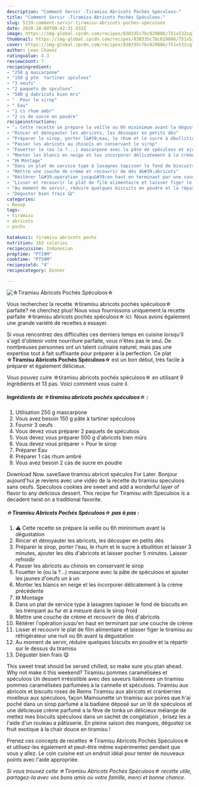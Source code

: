 ```yaml
---
description: "Comment Servir ☆Tiramisu Abricots Pochés Spéculoos☆"
title: "Comment Servir ☆Tiramisu Abricots Pochés Spéculoos☆"
slug: 5139-comment-servir-tiramisu-abricots-poches-speculoos
date: 2020-10-08T00:42:31.933Z
image: https://img-global.cpcdn.com/recipes/830335c7bc029886/751x532cq70/☆tiramisu-abricots-poches-speculoos☆-photo-principale-de-la-recette.jpg
thumbnail: https://img-global.cpcdn.com/recipes/830335c7bc029886/751x532cq70/☆tiramisu-abricots-poches-speculoos☆-photo-principale-de-la-recette.jpg
cover: https://img-global.cpcdn.com/recipes/830335c7bc029886/751x532cq70/☆tiramisu-abricots-poches-speculoos☆-photo-principale-de-la-recette.jpg
author: Leon Chavez
ratingvalue: 4.3
reviewcount: 7
recipeingredient:
- "250 g mascarpone"
- "150 g pte  tartiner spculoos"
- "3 oeufs"
- "2 paquets de spculoos"
- "500 g dabricots bien mrs"
- "  Pour le sirop"
- " Eau"
- "1 cs rhum ambr"
- "2 cs de sucre en poudre"
recipeinstructions:
- "⚠️ Cette recette se prépare la veille ou 6h mininimum avant la dégustation"
- "Rincer et dénoyauter les abricots, les découper en petits dés"
- "Préparer le sirop, porter l&#39;eau, le rhum et le sucre à ébullition et laisser 3 minutes, ajouter les dès d&#39;abricots et laisser pocher 5 minutes. Laisser refroidir"
- "Passer les abricots au chinois en conservant le sirop"
- "Fouetter le (ou la ?...) mascarpone avec la pâte de spéculoos et ajouter les jaunes d&#39;oeufs un à un"
- "Monter les blancs en neige et les incorporer délicatement à la crème précédente"
- "》》 Montage"
- "Dans un plat de service type à lasagnes tapisser le fond de biscuits en les trempant au fur et à mesure dans le sirop froid"
- "Mettre une couche de crème et recouvrir de dés d&#39;abricots"
- "Réitérer l&#39;opération jusqu&#39;en haut en terminant par une couche de crème"
- "Lisser et recouvrir le plat de film alimentaire et laisser figer le tiramisu au réfrigérateur une nuit ou 6h avant la dégustation"
- "Au moment de servir, réduire quelques biscuits en poudre et la répartir sur le dessus du tiramisu"
- "Déguster bien frais 😋"
categories:
- Resep
tags:
- tiramisu
- abricots
- pochs

katakunci: tiramisu abricots pochs 
nutrition: 163 calories
recipecuisine: Indonesian
preptime: "PT19M"
cooktime: "PT50M"
recipeyield: "4"
recipecategory: Dinner

---
```



![☆Tiramisu Abricots Pochés Spéculoos☆](https://img-global.cpcdn.com/recipes/830335c7bc029886/751x532cq70/☆tiramisu-abricots-poches-speculoos☆-photo-principale-de-la-recette.jpg)

Vous recherchez la recette ☆tiramisu abricots pochés spéculoos☆ parfaite? ne cherchez plus! Nous vous fournissons uniquement la recette parfaite ☆tiramisu abricots pochés spéculoos☆ ici. Nous avons également une grande variété de recettes à essayer.

Si vous rencontrez des difficultés ces derniers temps en cuisine lorsqu'il s'agit d'obtenir votre nourriture parfaite, vous n'êtes pas le seul. De nombreuses personnes ont un talent culinaire naturel, mais pas une expertise tout à fait suffisante pour préparer à la perfection. Ce plat <strong> ☆Tiramisu Abricots Pochés Spéculoos☆ </strong> est un bon début, très facile à préparer et également délicieux.

<!--inarticleads1-->

Vous pouvez cuire ☆tiramisu abricots pochés spéculoos☆ en utilisant 9 Ingrédients et 13 pas. Voici comment vous cuire il.

##### Ingrédients de ☆tiramisu abricots pochés spéculoos☆ :

1. Utilisation 250 g mascarpone
1. Vous avez besoin 150 g pâte à tartiner spéculoos
1. Fournir 3 oeufs
1. Vous devez vous préparer 2 paquets de spéculoos
1. Vous devez vous préparer 500 g d&#39;abricots bien mûrs
1. Vous devez vous préparer  &gt; Pour le sirop
1. Préparer  Eau
1. Préparer 1 càs rhum ambré
1. Vous avez besoin 2 càs de sucre en poudre


Download Now. saveSave tiramisu abricot spéculos For Later. Bonjour aujourd&#39;hui je reviens avec une vidéo de la recette du tiramisu speculoos sans oeufs. Speculoos cookies are sweet and add a wonderful layer of flavor to any delicious dessert. This recipe for Tiramisu with Speculoos is a decadent twist on a traditional favorite. 

<!--inarticleads2-->

##### ☆Tiramisu Abricots Pochés Spéculoos☆ pas à pas :

1. ⚠️ Cette recette se prépare la veille ou 6h mininimum avant la dégustation
1. Rincer et dénoyauter les abricots, les découper en petits dés
1. Préparer le sirop, porter l&#39;eau, le rhum et le sucre à ébullition et laisser 3 minutes, ajouter les dès d&#39;abricots et laisser pocher 5 minutes. Laisser refroidir
1. Passer les abricots au chinois en conservant le sirop
1. Fouetter le (ou la ?...) mascarpone avec la pâte de spéculoos et ajouter les jaunes d&#39;oeufs un à un
1. Monter les blancs en neige et les incorporer délicatement à la crème précédente
1. 》》 Montage
1. Dans un plat de service type à lasagnes tapisser le fond de biscuits en les trempant au fur et à mesure dans le sirop froid
1. Mettre une couche de crème et recouvrir de dés d&#39;abricots
1. Réitérer l&#39;opération jusqu&#39;en haut en terminant par une couche de crème
1. Lisser et recouvrir le plat de film alimentaire et laisser figer le tiramisu au réfrigérateur une nuit ou 6h avant la dégustation
1. Au moment de servir, réduire quelques biscuits en poudre et la répartir sur le dessus du tiramisu
1. Déguster bien frais 😋


This sweet treat should be served chilled, so make sure you plan ahead. Why not make it this weekend? Tiramisu pommes caramélisées et spéculoos Un dessert irrésistible avec des saveurs italiennes un tiramisu pommes caramélisées parfumées à la cannelle et spéculoos. Tiramisu aux abricots et biscuits roses de Reims Tiramisu aux abricots et cranberries moelleux aux spéculoos, façon Mamounette  un tiramisu aux poires que h&#39;ai poché dans un sirop parfumé a la badiane déposé sur un lit de spéculoos et une délicieuse crème parfumé a la fève de tonka un délicieux mélange de mettez mes biscuits spéculoos dans un sachet de congélation , brisez les a l&#39;aide d&#39;un rouleau a pâtisserie. En pleine saison des mangues, dégustez ce fruit exotique à la chair douce en tiramisu ! 

<!--inarticleads1-->

<p>
Prenez ces concepts de recettes ☆Tiramisu Abricots Pochés Spéculoos☆ et utilisez-les également et peut-être même expérimentez pendant que vous y allez. Le coin cuisine est un endroit idéal pour tenter de nouveaux points avec l'aide appropriée.
</p>

<p>
<i>Si vous trouvez cette ☆Tiramisu Abricots Pochés Spéculoos☆ recette utile, partagez-la avec vos bons amis ou votre famille, merci et bonne chance.</i>
</p>

